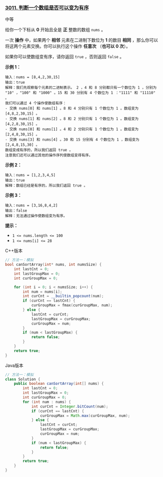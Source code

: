 ### [3011. 判断一个数组是否可以变为有序](https://leetcode.cn/problems/find-if-array-can-be-sorted/)

中等

给你一个下标从 **0** 开始且全是 **正** 整数的数组 `nums` 。

一次 **操作** 中，如果两个 **相邻** 元素在二进制下数位为 **1** 的数目 **相同** ，那么你可以将这两个元素交换。你可以执行这个操作 **任意次** （**也可以 0 次**）。

如果你可以使数组变有序，请你返回 `true` ，否则返回 `false` 。

**示例 1：**

```
输入：nums = [8,4,2,30,15]
输出：true
解释：我们先观察每个元素的二进制表示。 2 ，4 和 8 分别都只有一个数位为 1 ，分别为 "10" ，"100" 和 "1000" 。15 和 30 分别有 4 个数位为 1 ："1111" 和 "11110" 。
我们可以通过 4 个操作使数组有序：
- 交换 nums[0] 和 nums[1] 。8 和 4 分别只有 1 个数位为 1 。数组变为 [4,8,2,30,15] 。
- 交换 nums[1] 和 nums[2] 。8 和 2 分别只有 1 个数位为 1 。数组变为 [4,2,8,30,15] 。
- 交换 nums[0] 和 nums[1] 。4 和 2 分别只有 1 个数位为 1 。数组变为 [2,4,8,30,15] 。
- 交换 nums[3] 和 nums[4] 。30 和 15 分别有 4 个数位为 1 ，数组变为 [2,4,8,15,30] 。
数组变成有序的，所以我们返回 true 。
注意我们还可以通过其他的操作序列使数组变得有序。
```

**示例 2：**

```
输入：nums = [1,2,3,4,5]
输出：true
解释：数组已经是有序的，所以我们返回 true 。
```

**示例 3：**

```
输入：nums = [3,16,8,4,2]
输出：false
解释：无法通过操作使数组变为有序。
```

**提示：**

- `1 <= nums.length <= 100`
- `1 <= nums[i] <= 28`

C++版本

```c++
// 方法一：模拟
bool canSortArray(int* nums, int numsSize) {
    int lastCnt = 0;
    int lastGroupMax = 0;
    int curGroupMax = 0;

    for (int i = 0; i < numsSize; i++) {
        int num = nums[i];
        int curCnt = __builtin_popcount(num);
        if (curCnt == lastCnt) {
            curGroupMax = fmax(curGroupMax, num);
        } else {
            lastCnt = curCnt;
            lastGroupMax = curGroupMax;
            curGroupMax = num;
        }
        if (num < lastGroupMax) {
            return false;
        }
    }
    return true;
}
```

Java版本

```java
// 方法一：模拟
class Solution {
    public boolean canSortArray(int[] nums) {
        int lastCnt = 0;
        int lastGroupMax = 0;
        int curGroupMax = 0;
        for (int num : nums) {
            int curCnt = Integer.bitCount(num);
            if (curCnt == lastCnt) {
                curGroupMax = Math.max(curGroupMax, num);
            } else {
                lastCnt = curCnt;
                lastGroupMax = curGroupMax;
                curGroupMax = num;
            }
            if (num < lastGroupMax) {
                return false;
            }
        }
        return true;
    }
}
```

